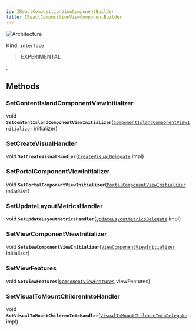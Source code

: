 ```yaml
---
id: IReactCompositionViewComponentBuilder
title: IReactCompositionViewComponentBuilder
---
```


![Architecture](https://img.shields.io/badge/architecture-new_only-blue)

Kind: `interface`

> **EXPERIMENTAL**

.

## Methods
### SetContentIslandComponentViewInitializer
void **`SetContentIslandComponentViewInitializer`**([`ComponentIslandComponentViewInitializer`](ComponentIslandComponentViewInitializer) initializer)

### SetCreateVisualHandler
void **`SetCreateVisualHandler`**([`CreateVisualDelegate`](CreateVisualDelegate) impl)

### SetPortalComponentViewInitializer
void **`SetPortalComponentViewInitializer`**([`PortalComponentViewInitializer`](PortalComponentViewInitializer) initializer)

### SetUpdateLayoutMetricsHandler
void **`SetUpdateLayoutMetricsHandler`**([`UpdateLayoutMetricsDelegate`](UpdateLayoutMetricsDelegate) impl)

### SetViewComponentViewInitializer
void **`SetViewComponentViewInitializer`**([`ViewComponentViewInitializer`](ViewComponentViewInitializer) initializer)

### SetViewFeatures
void **`SetViewFeatures`**([`ComponentViewFeatures`](ComponentViewFeatures) viewFeatures)

### SetVisualToMountChildrenIntoHandler
void **`SetVisualToMountChildrenIntoHandler`**([`VisualToMountChildrenIntoDelegate`](VisualToMountChildrenIntoDelegate) impl)
